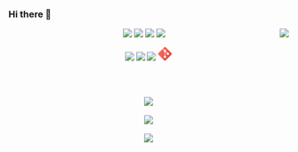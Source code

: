 ### Hi there 👋

<div align="center">
  <img align="right" src="https://github-readme-stats-git-masterrstaa-rickstaa.vercel.app/api/top-langs/?username=iknowkis&theme=blue-green"/>
 
 <p align=center>
  <code><img height="25" src="https://cdn-icons-png.flaticon.com/512/226/226777.png"></code>
  <code><img height="25" src="https://user-images.githubusercontent.com/61109660/112825263-838e5680-90c6-11eb-8333-a722dd51cdbf.png"></code>
  <code><img height="25" src="https://user-images.githubusercontent.com/61109660/112825126-59d52f80-90c6-11eb-875d-a0cd23aabe25.png"></code>
  <code><img height="25" src="https://user-images.githubusercontent.com/61109660/112825135-5b9ef300-90c6-11eb-87a8-ebb4be6b30a3.png"></code>
 </p>
 <p align=center>
  <code><img height="25" src="https://upload.wikimedia.org/wikipedia/commons/thumb/9/95/Vue.js_Logo_2.svg/1200px-Vue.js_Logo_2.svg.png"></code>
  <code><img height="25" src="https://cdn3.iconfinder.com/data/icons/logos-3/250/angular-256.png"></code>
  <code><img height="25" src="https://ionicframework.com/img/meta/logo.png"></code>
  <code><img height="25" src="https://github.com/Taehyeon-Kim/Taehyeon-Kim/blob/master/icon/iconfinder_social_media_social_media_logo_git_2993773.png"></code>
</p>
 
 <br/><br/>
 
  <a href="https://iknow-dev.tistory.com"><img src="https://img.shields.io/badge/-Blog-red?style=flat&link=https://iknow-dev.tistory.com"/></a>
<!--    
  <a href="https://nowiknow.notion.site/6a650fcb7517407ca52781f60229f47d?v=400cc017088e482a83e60ebc84347af7"><img src="https://img.shields.io/badge/-Portfolio-red?style=flat&link=https://nowiknow.notion.site/6a650fcb7517407ca52781f60229f47d?v=400cc017088e482a83e60ebc84347af7"/></a>
 -->
  <a href="https://stackblitz.com/@iknowkis"><img src="https://img.shields.io/badge/-StackBlitz-blue?style=flat&link=https://stackblitz.com/@iknowkis"/></a>
 
  <a href="https://solved.ac/iknowkis"><img src="http://mazassumnida.wtf/api/mini/generate_badge?boj=iknowkis"/></a>
</div>
 
<!--
**iknowkis/iknowkis** is a ✨ _special_ ✨ repository because its `README.md` (this file) appears on your GitHub profile.

Here are some ideas to get you started:

- 🔭 I’m currently working on ...
- 🌱 I’m currently learning ...
- 👯 I’m looking to collaborate on ...
- 🤔 I’m looking for help with ...
- 💬 Ask me about ...
- 📫 How to reach me: ...
- 😄 Pronouns: ...
- ⚡ Fun fact: ...
![Stack Overflow](https://img.shields.io/badge/-Stackoverflow-FE7A16?style=for-the-badge&logo=stack-overflow&logoColor=white)
![Notion](https://img.shields.io/badge/Notion-%23000000.svg?style=for-the-badge&logo=notion&logoColor=white)
![Blogger](https://img.shields.io/badge/Blogger-FF5722?style=for-the-badge&logo=blogger&logoColor=white)
![Adobe Illustrator](https://img.shields.io/badge/adobe%20illustrator-%23FF9A00.svg?style=for-the-badge&logo=adobe%20illustrator&logoColor=white)
-->
